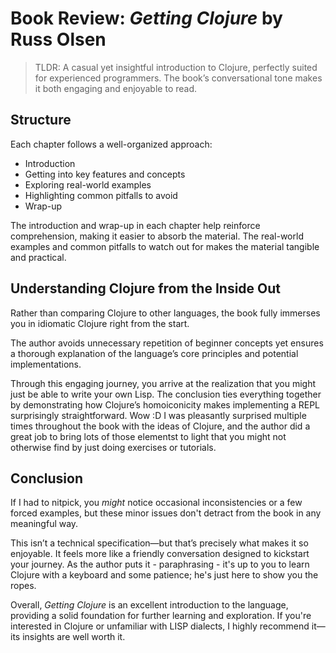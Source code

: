 <!-- md.1
published @2025-05-20
updated @2025-05-23
clojure
review/books
—-->

# Book Review: _Getting Clojure_ by Russ Olsen

> TLDR: A casual yet insightful introduction to Clojure, perfectly suited for experienced programmers. The book’s conversational tone makes it both engaging and enjoyable to read.

## Structure

Each chapter follows a well-organized approach:
- Introduction 
- Getting into key features and concepts
- Exploring real-world examples
- Highlighting common pitfalls to avoid
- Wrap-up

The introduction and wrap-up in each chapter help reinforce comprehension, making it easier to absorb the material. The real-world examples and common pitfalls to watch out for makes the material tangible and practical.

## Understanding Clojure from the Inside Out

Rather than comparing Clojure to other languages, the book fully immerses you in idiomatic Clojure right from the start.

The author avoids unnecessary repetition of beginner concepts yet ensures a thorough explanation of the language’s core principles and potential implementations.

Through this engaging journey, you arrive at the realization that you might just be able to write your own Lisp. The conclusion ties everything together by demonstrating how Clojure’s homoiconicity makes implementing a REPL surprisingly straightforward. Wow :D I was pleasantly surprised multiple times throughout the book with the ideas of Clojure, and the author did a great job to bring lots of those elementst to light that you might not otherwise find by just doing exercises or tutorials.

## Conclusion

If I had to nitpick, you _might_ notice occasional inconsistencies or a few forced examples, but these minor issues don't detract from the book in any meaningful way.

This isn’t a technical specification—but that’s precisely what makes it so enjoyable. It feels more like a friendly conversation designed to kickstart your journey. As the author puts it - paraphrasing - it's up to you to learn Clojure with a keyboard and some patience; he's just here to show you the ropes.

Overall, *Getting Clojure* is an excellent introduction to the language, providing a solid foundation for further learning and exploration. If you're interested in Clojure or unfamiliar with LISP dialects, I highly recommend it—its insights are well worth it.
